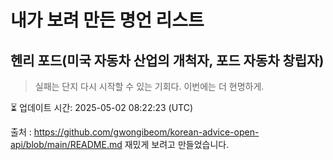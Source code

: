 # 내가 보려 만든 명언 리스트

##  헨리 포드(미국 자동차 산업의 개척자, 포드 자동차 창립자)
> 실패는 단지 다시 시작할 수 있는 기회다. 이번에는 더 현명하게.


⏳ 업데이트 시간: 2025-05-02 08:22:23 (UTC)

출처 : https://github.com/gwongibeom/korean-advice-open-api/blob/main/README.md
재밌게 보려고 만들었습니다.
